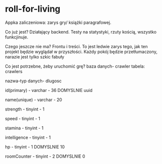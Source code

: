 # roll-for-living

Appka zaliczeniowa: zarys gry/ książki paragrafowej. 

Co już jest? Działający backend. Testy na statystyki, rzuty kością, wszystko funkcjinuje.

Czego jeszcze nie ma? Frontu i treści. To jest ledwie zarys tego, jak ten projekt będzie wyglądał w przyszłości. Każdy pokój będzie przetłumaczony, narazie jest tylko szkic fabuły

Co jest potrzebne, żeby uruchomić grę? 
baza danych- crawler
tabela: crawlers

nazwa-typ danych- dlugosc

id(primary) - varchar - 36 DOMYSLNIE uuid

name(unique) - varchar - 20

strength - tinyint - 1

speed - tinyint - 1

stamina - tinyint - 1

intelligence - tinyint - 1

hp - tinyint - 1 DOMYSLNIE 10

roomCounter - tinyint - 2 DOMYSLNIE 0

